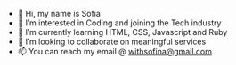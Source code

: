 - 👋 Hi, my name is Sofia
- 👀 I’m interested in Coding and joining the Tech industry
- 🌱 I’m currently learning HTML, CSS, Javascript and Ruby
- 💞️ I’m looking to collaborate on meaningful services 
- 📫 You can reach my email @ withsofina@gmail.com

<!---
sofxsal/sofxsal is a ✨ special ✨ repository because its `README.md` (this file) appears on your GitHub profile.
You can click the Preview link to take a look at your changes.
--->
